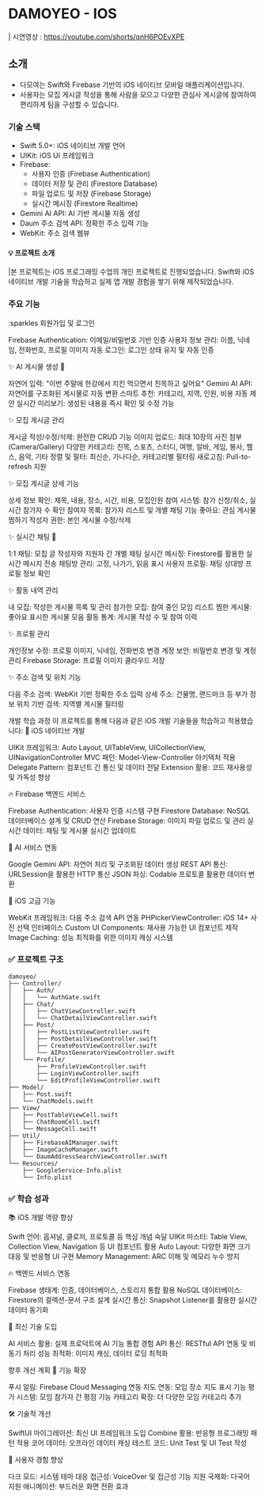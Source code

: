 # DAMOYEO - IOS
| 시연영상 : https://youtube.com/shorts/qnH6POEvXPE

## 소개
- 다모여는 Swift와 Firebase 기반의 iOS 네이티브 모바일 애플리케이션입니다.
- 사용자는 모집 게시글 작성을 통해 사람을 모으고 다양한 관심사 게시글에 참여하여 편리하게 팀을 구성할 수 있습니다.

### 기술 스택
- Swift 5.0+: iOS 네이티브 개발 언어
- UIKit: iOS UI 프레임워크
- Firebase:
  - 사용자 인증 (Firebase Authentication)
  - 데이터 저장 및 관리 (Firestore Database)
  - 파일 업로드 및 저장 (Firebase Storage)
  - 실시간 메시징 (Firestore Realtime)
- Gemini AI API: AI 기반 게시물 자동 생성
- Daum 주소 검색 API: 정확한 주소 입력 기능
- WebKit: 주소 검색 웹뷰

#### :bulb: 프로젝트 소개
|본 프로젝트는 iOS 프로그래밍 수업의 개인 프로젝트로 진행되었습니다. Swift와 iOS 네이티브 개발 기술을 학습하고 실제 앱 개발 경험을 쌓기 위해 제작되었습니다.

### 주요 기능
:sparkles 회원가입 및 로그인

Firebase Authentication: 이메일/비밀번호 기반 인증
사용자 정보 관리: 이름, 닉네임, 전화번호, 프로필 이미지
자동 로그인: 로그인 상태 유지 및 자동 인증

:sparkles: AI 게시물 생성 :robot:

자연어 입력: "이번 주말에 한강에서 치킨 먹으면서 친목하고 싶어요"
Gemini AI API: 자연어를 구조화된 게시물로 자동 변환
스마트 추천: 카테고리, 지역, 인원, 비용 자동 제안
실시간 미리보기: 생성된 내용을 즉시 확인 및 수정 가능

:sparkles: 모집 게시글 관리

게시글 작성/수정/삭제: 완전한 CRUD 기능
이미지 업로드: 최대 10장의 사진 첨부 (Camera/Gallery)
다양한 카테고리: 친목, 스포츠, 스터디, 여행, 알바, 게임, 봉사, 헬스, 음악, 기타
정렬 및 필터: 최신순, 가나다순, 카테고리별 필터링
새로고침: Pull-to-refresh 지원

:sparkles: 모집 게시글 상세 기능

상세 정보 확인: 제목, 내용, 장소, 시간, 비용, 모집인원
참여 시스템: 참가 신청/취소, 실시간 참가자 수 확인
참여자 목록: 참가자 리스트 및 개별 채팅 기능
좋아요: 관심 게시물 찜하기
작성자 권한: 본인 게시물 수정/삭제

:sparkles: 실시간 채팅 :speech_balloon:

1:1 채팅: 모집 글 작성자와 지원자 간 개별 채팅
실시간 메시징: Firestore를 활용한 실시간 메시지 전송
채팅방 관리: 고정, 나가기, 읽음 표시
사용자 프로필: 채팅 상대방 프로필 정보 확인

:sparkles: 활동 내역 관리

내 모집: 작성한 게시물 목록 및 관리
참가한 모집: 참여 중인 모임 리스트
찜한 게시물: 좋아요 표시한 게시물 모음
활동 통계: 게시물 작성 수 및 참여 이력

:sparkles: 프로필 관리

개인정보 수정: 프로필 이미지, 닉네임, 전화번호 변경
계정 보안: 비밀번호 변경 및 계정 관리
Firebase Storage: 프로필 이미지 클라우드 저장

:sparkles: 주소 검색 및 위치 기능

다음 주소 검색: WebKit 기반 정확한 주소 입력
상세 주소: 건물명, 랜드마크 등 부가 정보
위치 기반 검색: 지역별 게시물 필터링


개발 학습 과정
이 프로젝트를 통해 다음과 같은 iOS 개발 기술들을 학습하고 적용했습니다:
:apple: iOS 네이티브 개발

UIKit 프레임워크: Auto Layout, UITableView, UICollectionView, UINavigationController
MVC 패턴: Model-View-Controller 아키텍처 적용
Delegate Pattern: 컴포넌트 간 통신 및 데이터 전달
Extension 활용: 코드 재사용성 및 가독성 향상

:fire: Firebase 백엔드 서비스

Firebase Authentication: 사용자 인증 시스템 구현
Firestore Database: NoSQL 데이터베이스 설계 및 CRUD 연산
Firebase Storage: 이미지 파일 업로드 및 관리
실시간 데이터: 채팅 및 게시물 실시간 업데이트

:robot: AI 서비스 연동

Google Gemini API: 자연어 처리 및 구조화된 데이터 생성
REST API 통신: URLSession을 활용한 HTTP 통신
JSON 파싱: Codable 프로토콜 활용한 데이터 변환

:iphone: iOS 고급 기능

WebKit 프레임워크: 다음 주소 검색 API 연동
PHPickerViewController: iOS 14+ 사진 선택 인터페이스
Custom UI Components: 재사용 가능한 UI 컴포넌트 제작
Image Caching: 성능 최적화를 위한 이미지 캐싱 시스템

### ✅ 프로젝트 구조
```
damoyeo/
├── Controller/
│   ├── Auth/
│   │   └── AuthGate.swift
│   ├── Chat/
│   │   ├── ChatViewController.swift
│   │   └── ChatDetailViewController.swift
│   ├── Post/
│   │   ├── PostListViewController.swift
│   │   ├── PostDetailViewController.swift
│   │   ├── CreatePostViewController.swift
│   │   └── AIPostGeneratorViewController.swift
│   └── Profile/
│       ├── ProfileViewController.swift
│       ├── LoginViewController.swift
│       └── EditProfileViewController.swift
├── Model/
│   ├── Post.swift
│   └── ChatModels.swift
├── View/
│   ├── PostTableViewCell.swift
│   ├── ChatRoomCell.swift
│   └── MessageCell.swift
├── Util/
│   ├── FirebaseAIManager.swift
│   ├── ImageCacheManager.swift
│   └── DaumAddressSearchViewController.swift
└── Resources/
    ├── GoogleService-Info.plist
    └── Info.plist
```

### ✅ 학습 성과
:books: iOS 개발 역량 향상

Swift 언어: 옵셔널, 클로저, 프로토콜 등 핵심 개념 숙달
UIKit 마스터: Table View, Collection View, Navigation 등 UI 컴포넌트 활용
Auto Layout: 다양한 화면 크기 대응 및 반응형 UI 구현
Memory Management: ARC 이해 및 메모리 누수 방지

:fire: 백엔드 서비스 연동

Firebase 생태계: 인증, 데이터베이스, 스토리지 통합 활용
NoSQL 데이터베이스: Firestore의 컬렉션-문서 구조 설계
실시간 통신: Snapshot Listener를 활용한 실시간 데이터 동기화

:robot: 최신 기술 도입

AI 서비스 활용: 실제 프로덕트에 AI 기능 통합 경험
API 통신: RESTful API 연동 및 비동기 처리
성능 최적화: 이미지 캐싱, 데이터 로딩 최적화


향후 개선 계획
:rocket: 기능 확장

 푸시 알림: Firebase Cloud Messaging 연동
 지도 연동: 모임 장소 지도 표시 기능
 평가 시스템: 모임 참가자 간 평점 기능
 카테고리 확장: 더 다양한 모임 카테고리 추가

:hammer_and_wrench: 기술적 개선

 SwiftUI 마이그레이션: 최신 UI 프레임워크 도입
 Combine 활용: 반응형 프로그래밍 패턴 적용
 코어 데이터: 오프라인 데이터 캐싱
 테스트 코드: Unit Test 및 UI Test 작성

:iphone: 사용자 경험 향상

 다크 모드: 시스템 테마 대응
 접근성: VoiceOver 및 접근성 기능 지원
 국제화: 다국어 지원
 애니메이션: 부드러운 화면 전환 효과
